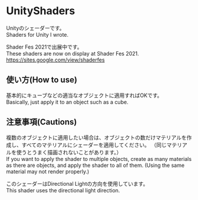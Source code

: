 # UnityShaders
Unityのシェーダーです。  
Shaders for Unity I wrote.
  
Shader Fes 2021で出展中です。  
These shaders are now on display at Shader Fes 2021.  
https://sites.google.com/view/shaderfes

## 使い方(How to use)
基本的にキューブなどの適当なオブジェクトに適用すればOKです。  
Basically, just apply it to an object such as a cube.

## 注意事項(Cautions)
複数のオブジェクトに適用したい場合は、オブジェクトの数だけマテリアルを作成し、すべてのマテリアルにシェーダーを適用してください。
（同じマテリアルを使うとうまく描画されないことがあります。）  
If you want to apply the shader to multiple objects, create as many materials as there are objects, and apply the shader to all of them.
(Using the same material may not render properly.)  
  
このシェーダーはDirectional Lightの方向を使用しています。  
This shader uses the directional light direction.

